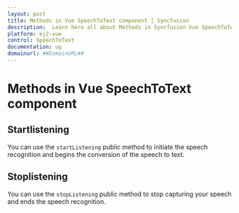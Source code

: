 ```yaml
---
layout: post
title: Methods in Vue SpeechToText component | Syncfusion
description:  Learn here all about Methods in Syncfusion Vue SpeechToText component of Syncfusion Essential JS 2 and more.
platform: ej2-vue
control: SpeechToText
documentation: ug
domainurl: ##DomainURL##
---
```


# Methods in Vue SpeechToText component

## Startlistening

You can use the `startListening` public method to initiate the speech recognition and begins the conversion of the speech to text.

## Stoplistening

You can use the `stopListening` public method to stop capturing your speech and ends the speech recognition.
